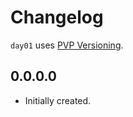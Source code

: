 # Changelog

`day01` uses [PVP Versioning][1].

## 0.0.0.0

* Initially created.

[1]: https://pvp.haskell.org
